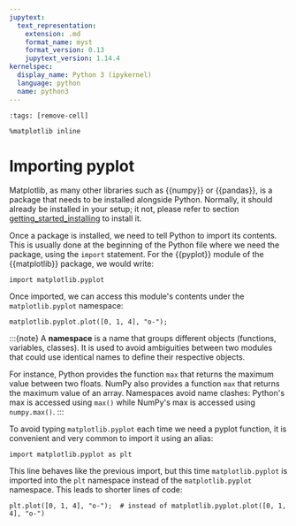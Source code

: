 ```yaml
---
jupytext:
  text_representation:
    extension: .md
    format_name: myst
    format_version: 0.13
    jupytext_version: 1.14.4
kernelspec:
  display_name: Python 3 (ipykernel)
  language: python
  name: python3
---
```


```{code-cell} ipython3
:tags: [remove-cell]

%matplotlib inline
```

# Importing **pyplot**

Matplotlib, as many other libraries such as {{numpy}} or {{pandas}}, is a package that needs to be installed alongside Python. Normally, it should already be installed in your setup; it not, please refer to section [getting_started_installing](getting_started_installing.md) to install it.

Once a package is installed, we need to tell Python to import its contents. This is usually done at the beginning of the Python file where we need the package, using the `import` statement. For the {{pyplot}} module of the {{matplotlib}} package, we would write:

```{code-cell} ipython3
import matplotlib.pyplot
```

Once imported, we can access this module's contents under the `matplotlib.pyplot` namespace:

```{code-cell} ipython3
matplotlib.pyplot.plot([0, 1, 4], "o-");
```

:::{note}
A **namespace** is a name that groups different objects (functions, variables, classes). It is used to avoid ambiguities between two modules that could use identical names to define their respective objects.

For instance, Python provides the function `max` that returns the maximum value between two floats. NumPy also provides a function `max` that returns the maximum value of an array. Namespaces avoid name clashes: Python's max is accessed using `max()` while NumPy's max is accessed using `numpy.max()`.
:::

To avoid typing `matplotlib.pyplot` each time we need a pyplot function, it is convenient and very common to import it using an alias:

```{code-cell} ipython3
import matplotlib.pyplot as plt
```

This line behaves like the previous import, but this time `matplotlib.pyplot` is imported into the `plt` namespace instead of the `matplotlib.pyplot` namespace. This leads to shorter lines of code:

```{code-cell} ipython3
plt.plot([0, 1, 4], "o-");  # instead of matplotlib.pyplot.plot([0, 1, 4], "o-")
```

